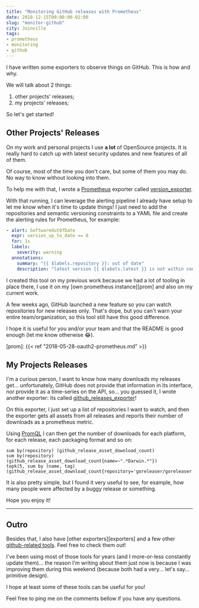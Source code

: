 ```yaml
---
title: "Monitoring GitHub releases with Prometheus"
date: 2018-12-15T00:00:00-02:00
slug: "monitor-github"
city: Joinville
tags:
- prometheus
- monitoring
- github
---
```


I have written some exporters to observe things on GitHub. This is how and
why.

<!--more-->

We will talk about 2 things:

1. other projects' releases;
1. my projects' releases;

So let's get started!

## Other Projects' Releases

On my work and personal projects I use **a lot** of OpenSource projects. It
is really hard to catch up with latest security updates and new features of
all of them.

Of course, most of the time you don't care, but some of them you may do. No
way to know without looking into them.

To help me with that, I wrote a [Prometheus][] exporter called
[version_exporter][].

With that running, I can leverage the alerting pipeline I already have
setup to let me know when it's time to update things! I just need to add
the repositories and semantic versioning constraints to a YAML file and create
the alerting rules for Prometheus, for example:

```yaml
- alert: SoftwareOutOfDate
  expr: version_up_to_date == 0
  for: 1s
  labels:
    severity: warning
  annotations:
    summary: "{{ $labels.repository }}: out of date"
    description: "latest version {{ $labels.latest }} is not within constraint {{ $labels.constraint }}"
```

I created this tool on my previous work because we had a lot of tooling in
place there, I use it on my [own prometheus instance][prom] and also on my
current work.

A few weeks ago, GitHub launched a new feature so you can watch
repositories for new releases only. That's dope, but you can't warn your
entire team/organization, so this tool still have this good difference.

I hope it is useful for you and/or your team and that the README is good enough
(let me know otherwise 😂).

[Prometheus]: https://prometheus.io
[version_exporter]: https://github.com/caarlos0/version_exporter
[prom]: {{< ref "2018-05-28-oauth2-prometheus.md" >}}

## My Projects Releases

I'm a curious person, I want to know how many downloads my releases get...
unfortunately, GitHub does not provide that information in its interface,
nor provide it as a time-series on the API, so... you guessed it, I wrote
another exporter: its called [github_releases_exporter][]!

On this exporter, I just set up a list of repositories I want to watch, and
then the exporter gets all assets from all releases and reports their
number of downloads as a prometheus metric.

Using [PromQL][] I can then get the number of downloads for each platform,
for each release, each packaging format and so on:

```promql
sum by(repository) (github_release_asset_download_count)
sum by(repository) (github_release_asset_download_count{name=~".*Darwin.*"})
topk(5, sum by (name, tag) (github_release_asset_download_count{repository='goreleaser/goreleaser'}))
```

It is also pretty simple, but I found it very useful to see, for example, how
many people were affected by a buggy release or something.

Hope you enjoy it!

[github_releases_exporter]: https://github.com/caarlos0/github_releases_exporter
[PromQL]: https://prometheus.io/docs/prometheus/latest/querying/basics/

---

## Outro

Besides that, I also have [other exporters][exporters] and a few other
[github-related tools][tools]. Feel free to check them out!

I've been using most of those tools for years (and I more-or-less constantly
update them)... the reason I'm writing about them just now is because I was
improving them during this weekend (because both had a very... let's say...
primitive design).

I hope at least some of these tools can be useful for you!

Feel free to ping me on the comments bellow if you have any questions.

[exporter]: https://github.com/search?q=topic%3Aprometheus-exporter+user%3Acaarlos0&type=Repositories
[tools]: https://github.com/search?q=topic%3Agithub-api+user%3Acaarlos0&type=Repositories

